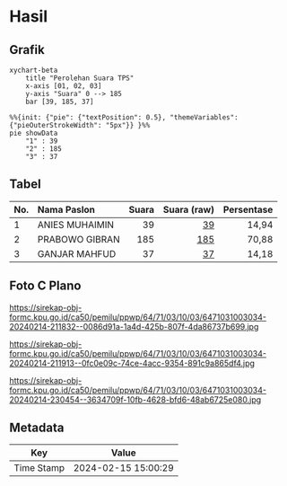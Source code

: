 # Hasil

## Grafik

```mermaid
xychart-beta
    title "Perolehan Suara TPS"
    x-axis [01, 02, 03]
    y-axis "Suara" 0 --> 185
    bar [39, 185, 37]
```

```mermaid
%%{init: {"pie": {"textPosition": 0.5}, "themeVariables": {"pieOuterStrokeWidth": "5px"}} }%%
pie showData
    "1" : 39
    "2" : 185
    "3" : 37
```

## Tabel

| No. | Nama Paslon    | Suara | Suara (raw) | Persentase |
|:--- |:-------------- | -----:| -----------:| ----------:|
| 1   | ANIES MUHAIMIN | 39    | [39][p-1]   | 14,94      |
| 2   | PRABOWO GIBRAN | 185   | [185][p-2]  | 70,88      |
| 3   | GANJAR MAHFUD  | 37    | [37][p-3]   | 14,18      |


[p-1]: https://github.com/gigit-pemilu/pemilu-2024-64-kalimantan-timur/blob/main/pilpres/hitung-suara/sub/64-kalimantan-timur/sub/71-kota-balikpapan/sub/03-balikpapan-utara/sub/1003-karang-joang/sub/034-tps/sub/paslon-1.txt
[p-2]: https://github.com/gigit-pemilu/pemilu-2024-64-kalimantan-timur/blob/main/pilpres/hitung-suara/sub/64-kalimantan-timur/sub/71-kota-balikpapan/sub/03-balikpapan-utara/sub/1003-karang-joang/sub/034-tps/sub/paslon-2.txt
[p-3]: https://github.com/gigit-pemilu/pemilu-2024-64-kalimantan-timur/blob/main/pilpres/hitung-suara/sub/64-kalimantan-timur/sub/71-kota-balikpapan/sub/03-balikpapan-utara/sub/1003-karang-joang/sub/034-tps/sub/paslon-3.txt

## Foto C Plano

https://sirekap-obj-formc.kpu.go.id/ca50/pemilu/ppwp/64/71/03/10/03/6471031003034-20240214-211832--0086d91a-1a4d-425b-807f-4da86737b699.jpg

https://sirekap-obj-formc.kpu.go.id/ca50/pemilu/ppwp/64/71/03/10/03/6471031003034-20240214-211913--0fc0e09c-74ce-4acc-9354-891c9a865df4.jpg

https://sirekap-obj-formc.kpu.go.id/ca50/pemilu/ppwp/64/71/03/10/03/6471031003034-20240214-230454--3634709f-10fb-4628-bfd6-48ab6725e080.jpg


## Metadata

| Key        | Value               |
| ---------- | ------------------- |
| Time Stamp | 2024-02-15 15:00:29 |



